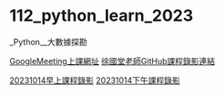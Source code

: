 # 112_python_learn_2023
_Python__大數據探勘

[GoogleMeeting上課網址](https://meet.google.com/bio-hmps-bpr)
[徐國堂老師GitHub課程錄影連結](https://github.com/roberthsu2003/__112_python_chihlee__)

[20231014早上課程錄影](https://www.youtube.com/watch?v=YWTf5MMuTlY)
[20231014下午課程錄影](https://www.youtube.com/watch?v=ywgZoFSFy6o)
